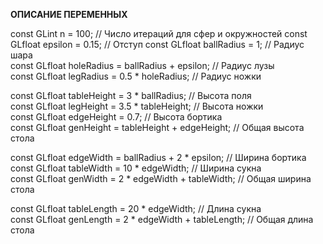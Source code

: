 **ОПИСАНИЕ ПЕРЕМЕННЫХ**

const GLint n = 100; // Число итераций для сфер и окружностей 
const GLfloat epsilon = 0.15; // Отступ 
const GLfloat ballRadius = 1; // Радиус шара  
const GLfloat holeRadius = ballRadius + epsilon; // Радиус лузы  
const GLfloat legRadius = 0.5 * holeRadius; // Радиус ножки  

const GLfloat tableHeight = 3 * ballRadius; // Высота поля  
const GLfloat legHeight = 3.5 * tableHeight; // Высота ножки  
const GLfloat edgeHeight = 0.7; // Высота бортика  
const GLfloat genHeight = tableHeight + edgeHeight; // Общая высота стола  

const GLfloat edgeWidth = ballRadius + 2 * epsilon; // Ширина бортика  
const GLfloat tableWidth = 10 * edgeWidth; // Ширина сукна  
const GLfloat genWidth = 2 * edgeWidth + tableWidth; // Общая ширина стола  

const GLfloat tableLength = 20 * edgeWidth; // Длина сукна  
const GLfloat genLength = 2 * edgeWidth + tableLength; // Общая длина стола
